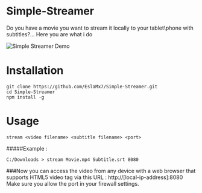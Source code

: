 # Simple-Streamer
Do you have a movie you want to stream it locally to your tablet\phone with subtitles?... Here you are what i do

![Simple Streamer Demo](demo.gif)

# Installation
```
git clone https://github.com/EslaMx7/Simple-Streamer.git
cd Simple-Streamer
npm install -g
```
# Usage

```
stream <video filename> <subtitle filename> <port>
```
#####Example :
```
C:/Downloads > stream Movie.mp4 Subtitle.srt 8080
```

###Now you can access the video from any device with a web browser that supports HTML5 video tag via this URL : http://[local-ip-address]:8080
Make sure you allow the port in your firewall settings.
